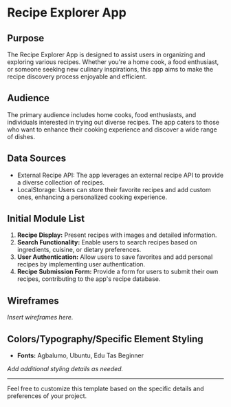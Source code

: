 # Recipe Explorer App

## Purpose
The Recipe Explorer App is designed to assist users in organizing and exploring various recipes. Whether you're a home cook, a food enthusiast, or someone seeking new culinary inspirations, this app aims to make the recipe discovery process enjoyable and efficient.

## Audience
The primary audience includes home cooks, food enthusiasts, and individuals interested in trying out diverse recipes. The app caters to those who want to enhance their cooking experience and discover a wide range of dishes.

## Data Sources
- External Recipe API: The app leverages an external recipe API to provide a diverse collection of recipes.
- LocalStorage: Users can store their favorite recipes and add custom ones, enhancing a personalized cooking experience.

## Initial Module List
1. **Recipe Display:** Present recipes with images and detailed information.
2. **Search Functionality:** Enable users to search recipes based on ingredients, cuisine, or dietary preferences.
3. **User Authentication:** Allow users to save favorites and add personal recipes by implementing user authentication.
4. **Recipe Submission Form:** Provide a form for users to submit their own recipes, contributing to the app's recipe database.

## Wireframes
*Insert wireframes here.*

## Colors/Typography/Specific Element Styling
- **Fonts:** Agbalumo, Ubuntu, Edu Tas Beginner

*Add additional styling details as needed.*

---

Feel free to customize this template based on the specific details and preferences of your project.